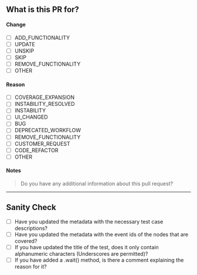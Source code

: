 ## What is this PR for?

#### Change
  - [ ] ADD\_FUNCTIONALITY
  - [ ] UPDATE
  - [ ] UNSKIP
  - [ ] SKIP
  - [ ] REMOVE\_FUNCTIONALITY
  - [ ] OTHER
  
#### Reason
  - [ ] COVERAGE\_EXPANSION
  - [ ] INSTABILITY\_RESOLVED
  - [ ] INSTABILITY
  - [ ] UI\_CHANGED
  - [ ] BUG
  - [ ] DEPRECATED\_WORKFLOW
  - [ ] REMOVE\_FUNCTIONALITY
  - [ ] CUSTOMER\_REQUEST
  - [ ] CODE\_REFACTOR
  - [ ] OTHER
  
#### Notes
> Do you have any additional information about this pull request?

-----------------

## Sanity Check
  - [ ] Have you updated the metadata with the necessary test case descriptions?
  - [ ] Have you updated the metadata with the event ids of the nodes that are covered?
  - [ ] If you have updated the title of the test, does it only contain alphanumeric characters (Underscores are permitted)? 
  - [ ] If you have added a .wait() method, is there a comment explaining the reason for it?